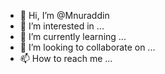 - 👋 Hi, I’m @Mnuraddin
- 👀 I’m interested in ...
- 🌱 I’m currently learning ...
- 💞️ I’m looking to collaborate on ...
- 📫 How to reach me ...

<!---
Mnuraddin/Mnuraddin is a ✨ special ✨ repository because its `README.md` (this file) appears on your GitHub profile.
You can click the Preview link to take a look at your changes.
--->

